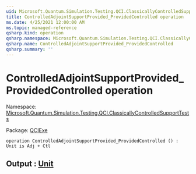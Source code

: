 ```yaml
---
uid: Microsoft.Quantum.Simulation.Testing.QCI.ClassicallyControlledSupportTests.ControlledAdjointSupportProvided_ProvidedControlled
title: ControlledAdjointSupportProvided_ProvidedControlled operation
ms.date: 4/25/2021 12:00:00 AM
ms.topic: managed-reference
qsharp.kind: operation
qsharp.namespace: Microsoft.Quantum.Simulation.Testing.QCI.ClassicallyControlledSupportTests
qsharp.name: ControlledAdjointSupportProvided_ProvidedControlled
qsharp.summary: ''
---
```


# ControlledAdjointSupportProvided_ProvidedControlled operation

Namespace: [Microsoft.Quantum.Simulation.Testing.QCI.ClassicallyControlledSupportTests](xref:Microsoft.Quantum.Simulation.Testing.QCI.ClassicallyControlledSupportTests)

Package: [QCIExe](https://nuget.org/packages/QCIExe)




```qsharp
operation ControlledAdjointSupportProvided_ProvidedControlled () : Unit is Adj + Ctl
```


## Output : [Unit](xref:microsoft.quantum.qsharp.valueliterals#unit-literal)

